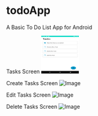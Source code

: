 # todoApp
A Basic To Do List App for Android

Tasks Screen
<img src="https://github.com/ThienLu/todoApp/blob/assets/assets/Tasks.png?raw=true" width="100" height="100">

Create Tasks Screen
![Image](https://github.com/ThienLu/todoApp/tree/assets/assets/Create.png?raw=true)

Edit Tasks Screen
![Image](https://github.com/ThienLu/todoApp/tree/assets/assets/Edit.png?raw=true)

Delete Tasks Screen
![Image](https://github.com/ThienLu/todoApp/tree/assets/assets/Delete.png?raw=true)
